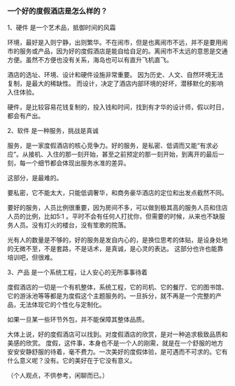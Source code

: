 

### 一个好的度假酒店是怎么样的？

1、硬件 是一个艺术品，抵御时间的风霜

环境，最好是入则宁静，出则繁华。不在闹市，但是也离闹市不远，并不是要用闹市的服务或产品，因为好的度假酒店是能自给自足的。离闹市不太远的意思是交通方便。虽然不方便也没有关系，海岛也可以有直升飞机直飞。

酒店的选址、环境、设计和硬件设施非常重要。 因为历史、人文、自然环境无法复制，是最大的稀缺性。 而设计，决定了酒店内部环境的好坏，潜移默化的影响入住体验。 

硬件，是比较容易花钱复制的，投入钱和时间，找到有才华的设计师，假以时日，都会有产出。 

2、软件 是一种服务，挑战是真诚

服务，是一家度假酒店的核心竞争力。好的服务，是私密、低调而又能“有求必应”。从接机、入住的那一刻开始，甚至之前预定的那一刻开始，到离开的最后一刻，每一个细节都会体现出服务水准的差异。

这部分，是最难的。

要私密，它不能太大，只能低调奢华，和商务豪华酒店的定位和出发点截然不同。 

要好的服务，人员比例很重要，因为房间不多，可以做到极其高的服务人员和住店人员的比例，比如5:1 。平时不会有任何人打扰你，但需要的时候，从来也不缺服务人员。没有灯火的楼台，没有笙歌的院落。

光有人的数量是不够的，好的服务是发自内心的，是换位思考的体贴，是设身处地的无微不至，不是套路，不是话术，是真诚，是心灵的表达。 这部分也许也能靠培训吧，但很难。 

3、产品 是一个系统工程，让人安心的无所事事待着

度假酒店的一切是一个有机整体，系统工程，它的司机、它的餐厅、它的图书馆、它的游泳池等等都是为度假这个主题服务的。一旦拆分，就不再是一个完整的产品，无法体现它的个性化与定制化。

如果一旦某一些环节外包，并不能保障其整体品质。 

大体上说，好的度假酒店可以找到。对度假酒店的欣赏，是对一种追求极致品质和美感的欣赏。
度假，这件事，本身也不是一个人的刚需，就是在一个舒服的地方安安安静舒服的待着，毫不费力。一次美好的度假体验，是可遇而不可求的。它有什么意义呢？没有。它的美好在于它没有意义。

（个人观点，不供参考，闲聊而已。）
